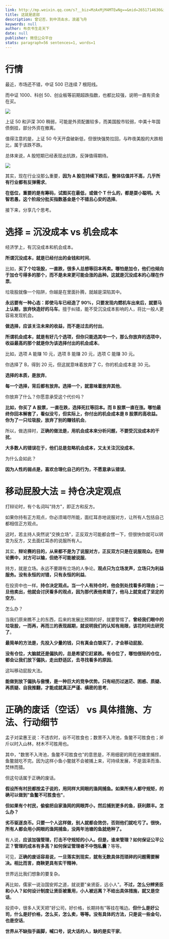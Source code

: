 ```yaml
---
link: http://mp.weixin.qq.com/s?__biz=MzAxMjM4MTEwNg==&mid=2651714630&idx=1&sn=9436bc4de378e1910894e8e3e66b3694&chksm=804bea9bb73c638d7d9e62c279e2a49125c68073676aeafd9a24361c9fce1994b3ebba60fccd#rd
title: 这就是底部
description: 曾记否，到中流击水，浪遏飞舟
keywords: null
author: 布衣书生走天下
date: null
publisher: 微信公众平台
stats: paragraph=56 sentences=1, words=1
---
```


# 行情

最近，市场还不错，中证 500 已连续 7 根阳线。

而中证 1000、科创 50、创业板等前期超跌指数，也都比较强，说明一直有资金在买。

![](https://mmbiz.qpic.cn/mmbiz_png/52ldaLQ7yeQXYkmp4pZ1juy9PiczHBuw5Xp2CsibHRCIGXCcsMT9O8kkkNWwcEe2AOoulCbJzBEPgtQOhIzicu9ibQ/640?wx_fmt=png&wxfrom=5&wx_lazy=1&wx_co=1)

上证 50 和沪深 300 稍弱，可能是外资配置较多，而美国股市较弱，中美十年国债倒挂，部分外资在撤离。

值得注意的是，上证 50 今天开盘破新低，但很快强势拉回，与昨夜美股的大跌相比，属于该跌不跌。

总体来说，A 股短期已经表现出抗跌，反弹值得期待。

![](https://mmbiz.qpic.cn/mmbiz_png/52ldaLQ7yeQXYkmp4pZ1juy9PiczHBuw5yxweCktjGgmINcCjiaysTyWOWd9WXTdX8jgaLK2KAqWykRCiaBZpoE1g/640?wx_fmt=png&wxfrom=5&wx_lazy=1&wx_co=1)

其实，现在行业没那么重要，**因为 A 股在持续下跌后，整体估值并不高，几乎所有行业都有反弹需求**。

**在低位，重要的是有筹码，试图买在最低，或做个 T 什么的，都是耍小聪明。大智若愚，这个阶段分批买指数基金是个不错且心安的选择**。

接下来，分享几个思考。

# 选择 = 沉没成本 vs 机会成本

经济学上，有沉没成本和机会成本。

**所谓沉没成本，就是已经付出的金钱和时间**。

比如，**买了个垃圾股，一直跌，很多人总想等回本再卖。哪怕是加仓，他们也倾向于加仓亏得多的那个，而不是未来更可能会涨的品种。这就是沉没成本的心理在作祟**。

垃圾股就像一个陷阱，你越是在里面扑腾，就越是深陷其中。

**永远要有一种心态：即使马车已经造了 90%，只要发现内燃机车出来后，就要马上认赔，放弃快造好的马车**。擅于纠错，能不受沉没成本影响的人，将比一般人更容易发现机会。

**做选择，应该关注未来的收益，而不是过去的付出**。

**所谓机会成本，就是有好几个选项，但你只能选其中一个，那么你放弃的选项中，收益最高的那个就是你为该选择付出的机会成本**。

比如，选项 A 能赚 10 元，选项 B 能赚 20 元，选项 C 能赚 30 元。

你选择了 B，得到 20 元，但这就意味着放弃了 C，你的机会成本是 30 元。

**选择的本质，是放弃**。

**每一个选择，背后都有放弃。选择一个，就意味着放弃其他**。

你放弃了什么？你愿意承受这个代价吗？

**比如，你买了 A 股票，一直在跌，选择死扛等回本。而 B 股票一直在涨。哪怕最终你回本解套了，看似没亏，但实际上，你付出的机会成本是 B 股票的高收益。你为了一只垃圾股，放弃了别的赚钱机会**。

所以，做选择时，**正确的做法是，用机会成本来分析问题，不要受沉没成本的干扰**。

**大多数人的错误在于，他们总是忽略机会成本，又太关注沉没成本**。

为什么会如此？

**因为人性的弱点是，喜欢合理化自己的行为，不愿意承认错误**。

# 移动屁股大法 = 持仓决定观点

打辩论时，有个名词叫"持方"，即正方和反方。

如果你持有正方观点，你必须竭尽所能，面红耳赤地说服对方，让所有人包括自己都相信正方观点。

这时，若主持人突然说"交换立场"，正反双方可能都会愣一下，但很快你就可以转变为反方，又去面红耳赤的说服所有人。

其实，**辩论赛的目的，从来都不是为了说服对方，正反双方只是在说服观众。在辩论赛中，对方可以输，但绝不可能被说服**。

持方，就是立场。永远不要跟有立场的人争论。**观点只为立场发声，立场只为利益服务。没有永恒的对错，只有永恒的利益**。

在投资中也一样。**持仓决定观点。当一个人有持仓时，他会到处找看多的理由；一旦他卖出，他就会讨厌看多的观点，因为那代表他卖错了，他马上就变成了坚定的空方**。

怎么办？

当我们原来瞧不上的东西，后来的发展比预期的好，就要警惕了。**曾经我们眼中的垃圾股，一而再，再而三的表现超期，就说明我们的认知有局限，该花时间去研究了**。

**最简单的方法是，先投入少量的钱，只有真金白银买了，才会移动屁股**。

**没有仓位，大脑就还是偏执的，总是希望它赶紧跌。有仓位了，哪怕很轻的仓位，都会让我们放下偏执，走出舒适区，去寻找看多的原因**。

这叫移动屁股大法。

**能做到放下偏执与傲慢，是一种巨大的竞争优势。只有经历过迷茫、困惑、质疑、再质疑、自我推翻，才能成就真正严谨、缜密的思考**。

# 正确的废话（空话） vs 具体措施、方法、行动细节

孟子对梁惠王说：不违农时，谷不可胜食也；数罟不入洿池，鱼鳖不可胜食也；斧斤以时入山林，材木不可胜用也。

其中，"数罟不入洿池，鱼鳖不可胜食也"的意思是，不用细密的网在池塘里捕捞，鱼鳖就吃不完。因为这样小鱼小鳖就不会被捕上来，可持续发展，不是涸泽而渔、焚林而猎。

但这句话属于正确的废话。

**假设所有村民都按孟子说的，用同样大网眼的渔网捕鱼。如果所有人都守规矩，的确可以做到"鱼鳖不可胜食也"**。

**但如果有个村民，偷偷把自家渔网的网眼弄小，然后捕到更多的鱼，获利颇丰。怎么办？**

**劣币驱逐良币。只要一个人这样做，别人就都会效仿，否则他们就吃亏了。很快，所有人都会用小网眼的渔网捕鱼，没两年池塘的鱼就绝种了。**

有人说，**应该加强管理，打击不守规矩的小人。但是，谁来管理？如何保证公平公正？管理的成本有多高？如何保证管理者不中饱私囊**？等等。

可见，**正确的废话容易说，一旦落实到现实，就有无数具体而琐碎的问题需要解决。相比而言，商鞅更具有实干精神**。

世界远比我们想象的要复杂。

再比如，儒家一说治国安邦之道，就说要"亲贤臣，远小人"。**不过，怎么分辨贤臣和小人？如何设计制度让贤臣被重用，小人被远离？不给出具体措施，就又是空话**。

投资中，很多人天天把"好公司，好价格，长期持有"等挂在嘴边。**但什么是好公司，什么是好价格，怎么买，怎么卖，等等。没有具体的方法，只是说一些金句，也是空话**。

**世界从不缺指手画脚，喊口号，说大话的人，缺的是实干家**。
